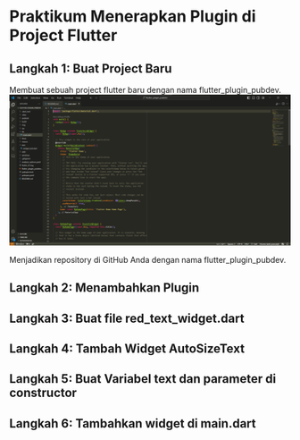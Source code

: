# Praktikum Menerapkan Plugin di Project Flutter

## Langkah 1: Buat Project Baru
Membuat sebuah project flutter baru dengan nama flutter_plugin_pubdev.
<img src = img\JS7-1.png>

Menjadikan repository di GitHub Anda dengan nama flutter_plugin_pubdev.

## Langkah 2: Menambahkan Plugin
## Langkah 3: Buat file red_text_widget.dart
## Langkah 4: Tambah Widget AutoSizeText
## Langkah 5: Buat Variabel text dan parameter di constructor
## Langkah 6: Tambahkan widget di main.dart